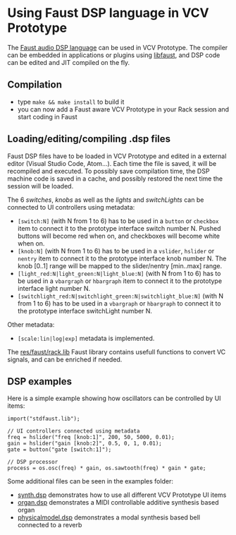 # Using Faust DSP language in VCV Prototype 

The [Faust audio DSP language](https://faust.grame.fr) can be used in VCV Prototype. The compiler can be embedded in applications or plugins using [libfaust](https://faustdoc.grame.fr/manual/embedding/), and DSP code can be edited and JIT compiled on the fly.

## Compilation

- type `make && make install` to build it
- you can now add a Faust aware VCV Prototype in your Rack session and start coding in Faust

## Loading/editing/compiling .dsp files

Faust DSP files have to be loaded in VCV Prototype and edited in a external editor (Visual Studio Code, Atom...). Each time the file is saved, it will be recompiled and executed. To possibly save compilation time, the DSP machine code is saved in a cache, and possibly restored the next time the session will be loaded.

The 6 *switches*, *knobs* as well as the *lights* and *switchLights* can be connected to UI controllers using metadata:

- `[switch:N]` (with N from 1 to 6) has to be used in a `button` or `checkbox` item to connect it to the prototype interface switch number N. Pushed buttons will become red  when on, and checkboxes will become white when on.
- `[knob:N]` (with N from 1 to 6) has to be used in a `vslider`, `hslider`  or `nentry` item to connect it to the prototype interface knob number N. The knob [0..1] range will be mapped to the slider/nentry [min..max] range.
- `[light_red:N|light_green:N|light_blue:N]` (with N from 1 to 6) has to be used in a `vbargraph` or `hbargraph` item to connect it to the prototype interface light number N.
- `[switchlight_red:N|switchlight_green:N|switchlight_blue:N]` (with N from 1 to 6) has to be used in a `vbargraph` or `hbargraph` to connect it to the prototype interface switchLight number N.

Other metadata:
- `[scale:lin|log|exp]` metadata is implemented.

The [res/faust/rack.lib](https://github.com/VCVRack/VCV-Prototype/blob/faust/res/faust/rack.lib) Faust library contains usefull functions to convert VC signals, and can be enriched if needed. 

## DSP examples

Here is a simple example showing how oscillators can be controlled by UI items:

```
import("stdfaust.lib");

// UI controllers connected using metadata
freq = hslider("freq [knob:1]", 200, 50, 5000, 0.01);
gain = hslider("gain [knob:2]", 0.5, 0, 1, 0.01);
gate = button("gate [switch:1]");

// DSP processor
process = os.osc(freq) * gain, os.sawtooth(freq) * gain * gate;
```

Some additional files can be seen in the examples folder:

- [synth.dsp](https://github.com/VCV-Prototype/blob/master/examples/synth.dsp) demonstrates how to use all different VCV Prototype UI items
- [organ.dsp](https://github.com/VCV-Prototype/blob/master/examples/organ.dsp) demonstrates a MIDI controllable additive synthesis based organ
- [physicalmodel.dsp](https://github.com/VCV-Prototype/blob/master/examples/physicalmodel.dsp) demonstrates a modal synthesis based bell connected to a reverb
